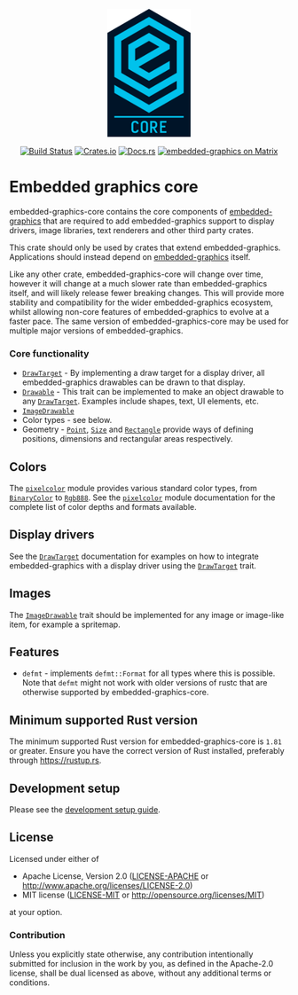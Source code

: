 <p align="center">
    <img width="150" src="https://raw.githubusercontent.com/embedded-graphics/embedded-graphics/b225511f390c0ed9bc065eb67d05125845312148/assets/logo_core.svg?sanitize=true" alt="Embedded graphics logo">
</p>
<p align="center">
    <a href="https://circleci.com/gh/embedded-graphics/embedded-graphics/tree/master"><img src="https://circleci.com/gh/embedded-graphics/embedded-graphics/tree/master.svg?style=shield" alt="Build Status"></a>
    <a href="https://crates.io/crates/embedded-graphics-core"><img src="https://img.shields.io/crates/v/embedded-graphics-core.svg" alt="Crates.io"></a>
    <a href="https://docs.rs/embedded-graphics-core"><img src="https://docs.rs/embedded-graphics-core/badge.svg" alt="Docs.rs"></a>
    <a href="https://matrix.to/#/#rust-embedded-graphics:matrix.org"><img src="https://img.shields.io/matrix/rust-embedded-graphics:matrix.org" alt="embedded-graphics on Matrix"></a>
</p>

# Embedded graphics core

embedded-graphics-core contains the core components of [embedded-graphics] that are required to
add embedded-graphics support to display drivers, image libraries, text renderers and other
third party crates.

This crate should only be used by crates that extend embedded-graphics.
Applications should instead depend on [embedded-graphics] itself.

Like any other crate, embedded-graphics-core will change over time, however it will change at a
much slower rate than embedded-graphics itself, and will likely release fewer breaking changes.
This will provide more stability and compatibility for the wider embedded-graphics ecosystem,
whilst allowing non-core features of embedded-graphics to evolve at a faster pace. The same
version of embedded-graphics-core may be used for multiple major versions of embedded-graphics.

### Core functionality

* [`DrawTarget`] - By implementing a draw target for a display driver, all embedded-graphics drawables can be drawn to that display.
* [`Drawable`] - This trait can be implemented to make an object drawable to any [`DrawTarget`]. Examples include shapes, text, UI elements, etc.
* [`ImageDrawable`]
* Color types - see below.
* Geometry - [`Point`], [`Size`] and [`Rectangle`] provide ways of defining positions, dimensions and rectangular areas respectively.

## Colors

The [`pixelcolor`] module provides various standard color types, from [`BinaryColor`] to
[`Rgb888`]. See the [`pixelcolor`] module documentation for the complete list of color depths
and formats available.

## Display drivers

See the [`DrawTarget`] documentation for examples on how to integrate embedded-graphics with a
display driver using the [`DrawTarget`] trait.

## Images

The [`ImageDrawable`] trait should be implemented for any image or image-like item, for example
a spritemap.

[`Pixel`]: https://docs.rs/embedded-graphics-core/latest/embedded_graphics_core/drawable/struct.Pixel.html
[`Point`]: https://docs.rs/embedded-graphics-core/latest/embedded_graphics_core/geometry/struct.Point.html
[`Size`]: https://docs.rs/embedded-graphics-core/latest/embedded_graphics_core/geometry/struct.Size.html
[`Drawable`]: https://docs.rs/embedded-graphics-core/latest/embedded_graphics_core/drawable/trait.Drawable.html
[`DrawTarget`]: https://docs.rs/embedded-graphics-core/latest/embedded_graphics_core/draw_target/trait.DrawTarget.html
[`Rectangle`]: https://docs.rs/embedded-graphics-core/latest/embedded_graphics_primitives-core/rectangle/struct.Rectangle.html
[`Dimensions`]: https://docs.rs/embedded-graphics-core/latest/embedded_graphics_core/geometry/trait.Dimensions.html
[`OriginDimensions`]: https://docs.rs/embedded-graphics-core/latest/embedded_graphics_core/geometry/trait.OriginDimensions.html
[`BinaryColor`]: https://docs.rs/embedded-graphics-core/latest/embedded_graphics_core/pixelcolor/enum.BinaryColor.html
[`Rgb888`]: https://docs.rs/embedded-graphics-core/latest/embedded_graphics_core/pixelcolor/struct.Rgb888.html
[`ImageDrawable`]: https://docs.rs/embedded-graphics-core/latest/embedded_graphics_core/image/trait.ImageDrawable.html
[`pixelcolor`]: https://docs.rs/embedded-graphics-core/latest/embedded_graphics_core/pixelcolor/trait.PixelColor.html

## Features

 - `defmt` - implements `defmt::Format` for all types where this is possible. Note that `defmt`
   might not work with older versions of rustc that are otherwise supported by embedded-graphics-core.

[embedded-graphics]: https://docs.rs/embedded-graphics
[`Rgb888`]: pixelcolor::Rgb888

## Minimum supported Rust version

The minimum supported Rust version for embedded-graphics-core is `1.81` or greater.
Ensure you have the correct version of Rust installed, preferably through <https://rustup.rs>.

## Development setup

Please see the [development setup guide](../doc/development-setup.md).

## License

Licensed under either of

- Apache License, Version 2.0 ([LICENSE-APACHE](LICENSE-APACHE) or
  http://www.apache.org/licenses/LICENSE-2.0)
- MIT license ([LICENSE-MIT](LICENSE-MIT) or http://opensource.org/licenses/MIT)

at your option.

### Contribution

Unless you explicitly state otherwise, any contribution intentionally submitted for inclusion in the
work by you, as defined in the Apache-2.0 license, shall be dual licensed as above, without any
additional terms or conditions.
